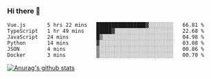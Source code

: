### Hi there 👋



<!--
**webB1an/webB1an** is a ✨ _special_ ✨ repository because its `README.md` (this file) appears on your GitHub profile.

Here are some ideas to get you started:

- 🔭 I’m currently working on ...
- 🌱 I’m currently learning ...
- 👯 I’m looking to collaborate on ...
- 🤔 I’m looking for help with ...
- 💬 Ask me about ...
- 📫 How to reach me: ...
- 😄 Pronouns: ...
- ⚡ Fun fact: ...
-->

<!--START_SECTION:waka-->

```text
Vue.js       5 hrs 22 mins   ████████████████▓░░░░░░░░   66.81 %
TypeScript   1 hr 49 mins    █████▓░░░░░░░░░░░░░░░░░░░   22.68 %
JavaScript   24 mins         █▒░░░░░░░░░░░░░░░░░░░░░░░   04.98 %
Python       14 mins         ▓░░░░░░░░░░░░░░░░░░░░░░░░   03.08 %
JSON         4 mins          ▒░░░░░░░░░░░░░░░░░░░░░░░░   00.86 %
Docker       3 mins          ▒░░░░░░░░░░░░░░░░░░░░░░░░   00.70 %
```

<!--END_SECTION:waka-->


[![Anurag's github stats](https://github-readme-stats.vercel.app/api?username=webB1an&show_icons=true&theme=radical)](https://github.com/anuraghazra/github-readme-stats)


